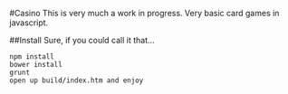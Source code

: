 #Casino
This is very much a work in progress.
Very basic card games in javascript.

##Install
Sure, if you could call it that...

    npm install
    bower install
    grunt
    open up build/index.htm and enjoy
